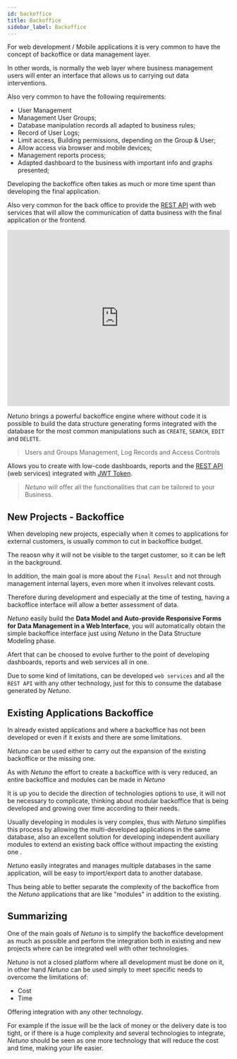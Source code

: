 ```yaml
---
id: backoffice
title: Backoffice
sidebar_label: Backoffice
---
```


For web development / Mobile applications it is very common to have the concept of backoffice or data management layer.

In other words, is normally the web layer where business management users will enter an interface that allows us to carrying out data interventions.

Also very common to have the following requirements:

- User Management
- Management User Groups;
- Database manipulation records all adapted to business rules;
- Record of User Logs;
- Limit access, Building permissions, depending on the Group & User;
- Allow access via browser and mobile devices;
- Management reports process;
- Adapted dashboard to the business with important info and graphs presented;

Developing the backoffice often takes as much or more time spent than developing the final application.

Also very common for the back office to provide the [REST API](https://doc.netuno.org/docs/en/academy/server/services/openapi/) with web services that will allow the communication of datta business with the final application or the frontend.

<iframe frameborder="0" style="width:100%;height:400px;" src="https://www.draw.io/?lightbox=1&highlight=FFFFFF&layers=1&nav=1&title=Business%20-%20Backoffice.drawio#R3ZjbctowEIafxpfJ%2BMjhMgGSppO0mZI0yaUsrQ%2FFWB5ZHNyn7xrLGGMIJCUldLhA%2B2tXknf1SR5rVm88vxYkCe44g0gzdTbXrL5mmobV7eBfrmSF4pSCL0KmnCphGP4GJepKnYQM0pqj5DySYVIXKY9joLKmESH4rO7m8ag%2Ba0J8aAhDSqKm%2BhQyGRRqS9cr%2FQuEfqBmthzVMSalrxLSgDA%2BW5GsgWb1BOeyaI3nPYjy3JVpKeKutvQu1yUglvsEkO5g6gn5eP2te%2FPTiONnei%2FP1ChTEk3U82pmK8LxLlk4xaafNy9JCnkFoezDSVa6N0T08VHTUnfFuud6%2FCI9MitTjplK8ibNojBmINBnFoQShgmhuT7DnYZaIMcRWkY%2BBZ%2BgI7t1lwKhI1%2Fk6veJxFFA6V4YRT0ecbGYyfI6FChFPZWCj2Clx%2B04NpayXN0UhIT51swby3oiB8DHIEWGLirAtOwiRCFgOu3CnlUbyii3SbCymTpKI2oP%2B8uhqzpjQ5X6DWXvNnIODHe9MrmQAfd5TKJBpV7SiZgCU3msXG45T5T4C6TMFMFkInm9RkWKS4bMTUm3%2B%2FlvmfR8Ta%2BnHB%2BBTwSFVx7VVGcGET7IXSQ0SyggIjKc1tdx8HqY%2B2C45Kniko6454V0FUx3F2yNcZ8AY%2FQhiCmOlO4ddnF%2Fg2E%2FBsMHLd%2B76KJ%2FfXp4N%2FSiQBgNfTfvaxgzAh1vI8Yt2gHXOxDGeh1jw3aaGHc2YNz6KIwNo5HGj%2BcYsyWy57xO56ZT2i%2BqbgujP69ZmbKOdABYex4A5jEPAGufA%2BAiSdDnSvBYQszewveZi1f41ogDkuh50Np8obJ219UPdKEarTUS97xPPwzE9js4%2FDv02m9Cr8b8kTi0T4FDu8FhAd0dd0Os2umhYhmfDBXDPOadZdSoOXd2cAPzUD5Xnmi9lINguwrKjSNfc84p4OVswasP6UhiLU%2BPL%2FuzXUWGddR3wv%2BWr%2FJ71OcGrFzlCmH4%2BpciNyfI1r%2B7utCsPsQt%2Bla%2BZlqDPw%3D%3D"></iframe>

_Netuno_ brings a powerful backoffice engine where without code it is possible to build the data structure generating forms integrated with the database for the most common manipulations such as `CREATE`, `SEARCH`, `EDIT` and `DELETE`.

> Users and Groups Management, Log Records and Access Controls

Allows you to create with low-code dashboards, reports and the [REST API](https://doc.netuno.org/docs/en/academy/server/services/openapi/) (web services) integrated with [JWT Token](https://doc.netuno.org/docs/en/academy/server/services/jwt/).

> _Netuno_ will offer all the functionalities that can be tailored to your Business.

## New Projects - Backoffice

When developing new projects, especially when it comes to applications for external customers, is usually common to cut in backoffice budget.

The reaosn why it will not be visible to the target customer, so it can be left in the background.

In addition, the main goal is more about the `Final Result` and not through management internal layers, even more when it involves relevant costs.

Therefore during development and especially at the time of testing, having a backoffice interface will allow a better assessment of data.

_Netuno_ easily build the **Data Model and Auto-provide Responsive Forms for Data Management in a Web Interface**, you will automatically obtain the simple backoffice interface just using _Netuno_ in the Data Structure Modeling phase.

Afert that can be choosed to evolve further to the point of developing dashboards, reports and web services all in one.

Due to some kind of limitations, can be developed `web services` and all the `REST API` with any other technology, just for this to consume the database generated by _Netuno_.

## Existing Applications Backoffice

In already existed applications and where a backoffice has not been developed or even if it exists and there are some limitations.

_Netuno_ can be used either to carry out the expansion of the existing backoffice or the missing one.

As with _Netuno_ the effort to create a backoffice with is very reduced, an entire backoffice and modules can be made in _Netuno_

It is up you to decide the direction of technologies options to use, it will not be necessary to complicate, thinking about modular backoffice that is being developed and growing over time according to their needs.

Usually developing in modules is very complex, thus with _Netuno_ simplifies this process by allowing the multi-developed applications in the same database, also an excellent solution for developing independent auxiliary modules to extend an existing back office without impacting the existing one .

_Netuno_ easily integrates and manages multiple databases in the same application, will be easy to import/export data to another database.

Thus being able to better separate the complexity of the backoffice from the _Netuno_ applications that are like "modules" in addition to the existing.

## Summarizing

One of the main goals of _Netuno_ is to simplify the backoffice development as much as possible and perform the integration both in existing and new projects where can be integrated well with other technologies.

_Netuno_ is not a closed platform where all development must be done on it, in other hand _Netuno_ can be used simply to meet specific needs to overcome the limitations of:

- Cost
- Time

Offering integration with any other technology.

For example if the issue will be the lack of money or the delivery date is too tight, or if there is a huge complexity and several technologies to integrate, _Netuno_ should be seen as one more technology that will reduce the cost and time, making your life easier.
